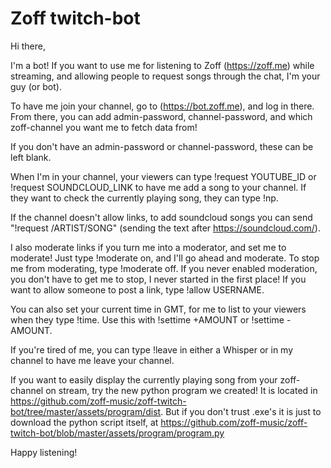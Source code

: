 # Zoff twitch-bot

Hi there,

I'm a bot! If you want to use me for listening to Zoff (https://zoff.me) while streaming, and allowing people to request songs through the chat, I'm your guy (or bot).

To have me join your channel, go to (https://bot.zoff.me), and log in there. From there, you can add admin-password, channel-password, and which zoff-channel you want me to fetch data from!

If you don't have an admin-password or channel-password, these can be left blank.

When I'm in your channel, your viewers can type !request YOUTUBE_ID or !request SOUNDCLOUD_LINK to have me add a song to your channel. If they want to check the currently playing song, they can type !np.

If the channel doesn't allow links, to add soundcloud songs you can send "!request /ARTIST/SONG" (sending the text after https://soundcloud.com/).

I also moderate links if you turn me into a moderator, and set me to moderate! Just type !moderate on, and I'll go ahead and moderate. To stop me from moderating, type !moderate off. If you never enabled moderation, you don't have to get me to stop, I never started in the first place! If you want to allow someone to post a link, type !allow USERNAME.

You can also set your current time in GMT, for me to list to your viewers when they type !time. Use this with !settime +AMOUNT or !settime -AMOUNT.

If you're tired of me, you can type !leave in either a Whisper or in my channel to have me leave your channel.

If you want to easily display the currently playing song from your zoff-channel on stream, try the new python program we created! It is located in https://github.com/zoff-music/zoff-twitch-bot/tree/master/assets/program/dist. But if you don't trust .exe's it is just to download the python script itself, at https://github.com/zoff-music/zoff-twitch-bot/blob/master/assets/program/program.py


Happy listening!
